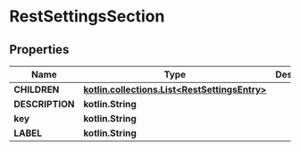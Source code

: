 
# RestSettingsSection

## Properties
| Name | Type | Description | Notes |
| ------------ | ------------- | ------------- | ------------- |
| **CHILDREN** | [**kotlin.collections.List&lt;RestSettingsEntry&gt;**](RestSettingsEntry.md) |  |  [optional] |
| **DESCRIPTION** | **kotlin.String** |  |  [optional] |
| **key** | **kotlin.String** |  |  [optional] |
| **LABEL** | **kotlin.String** |  |  [optional] |
